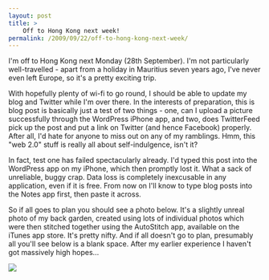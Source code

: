 ```yaml
---
layout: post
title: >
    Off to Hong Kong next week!
permalink: /2009/09/22/off-to-hong-kong-next-week/
---
```

I'm off to Hong Kong next Monday (28th September). I'm not particularly well-travelled - apart from a holiday in Mauritius seven years ago, I've never even left Europe, so it's a pretty exciting trip.

With hopefully plenty of wi-fi to go round, I should be able to update my blog and Twitter while I'm over there. In the interests of preparation, this is blog post is basically just a test of two things - one, can I upload a picture successfully through the WordPress iPhone app, and two, does TwitterFeed pick up the post and put a link on Twitter (and hence Facebook) properly. After all, I'd hate for anyone to miss out on any of my ramblings. Hmm, this "web 2.0" stuff is really all about self-indulgence, isn't it?

In fact, test one has failed spectacularly already. I'd typed this post into the WordPress app on my iPhone, which then promptly lost it. What a sack of unreliable, buggy crap. Data loss is completely inexcusable in any application, even if it is free. From now on I'll know to type blog posts into the Notes app first, then paste it across.

So if all goes to plan you should see a photo below. It's a slightly unreal photo of my back garden, created using lots of individual photos which were then stitched together using the AutoStitch app, available on the iTunes app store. It's pretty nifty. And if all doesn't go to plan, presumably all you'll see below is a blank space. After my earlier experience I haven't got massively high hopes...

<img src="/images/2009/IMG_0252.JPG" />